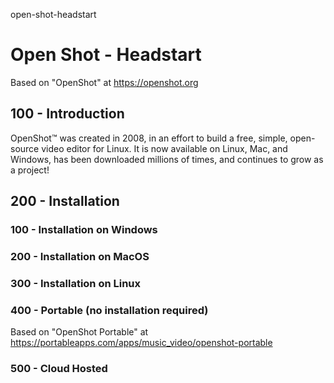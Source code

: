 open-shot-headstart
# Open Shot - Headstart

Based on "OpenShot" at https://openshot.org

## 100 - Introduction

OpenShot™ was created in 2008, in an effort to build a free, simple, open-source video editor for Linux. It is now available on Linux, Mac, and Windows, has been downloaded millions of times, and continues to grow as a project!

## 200 - Installation

### 100 - Installation on Windows

### 200 - Installation on MacOS

### 300 - Installation on Linux

### 400 - Portable (no installation required)

Based on "OpenShot Portable" at https://portableapps.com/apps/music_video/openshot-portable 

### 500 - Cloud Hosted

